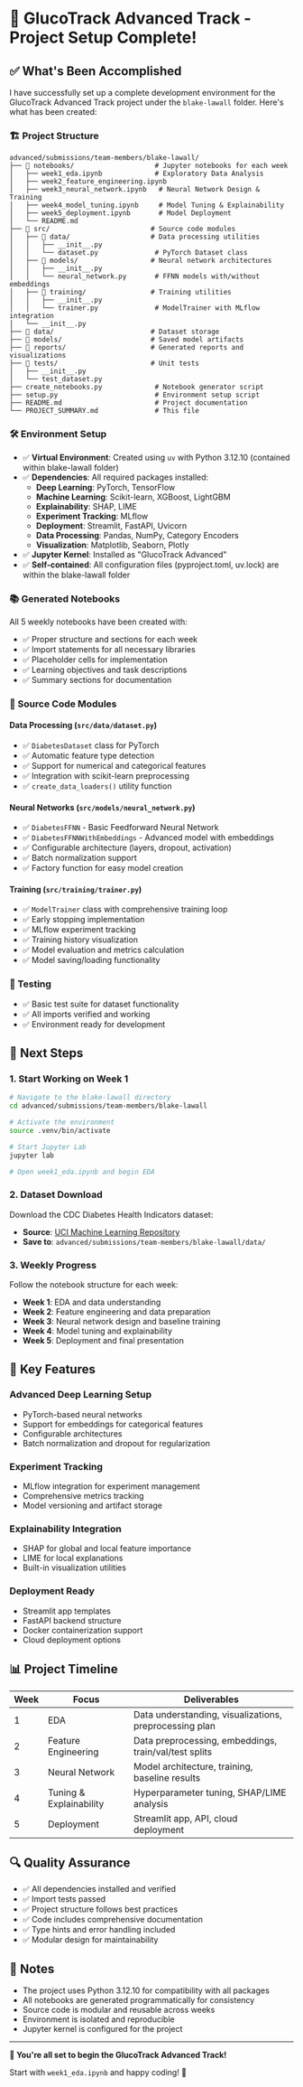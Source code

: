 # 🎉 GlucoTrack Advanced Track - Project Setup Complete!

## ✅ What's Been Accomplished

I have successfully set up a complete development environment for the GlucoTrack Advanced Track project under the `blake-lawall` folder. Here's what has been created:

### 🏗️ Project Structure

```
advanced/submissions/team-members/blake-lawall/
├── 📁 notebooks/                    # Jupyter notebooks for each week
│   ├── week1_eda.ipynb             # Exploratory Data Analysis
│   ├── week2_feature_engineering.ipynb
│   ├── week3_neural_network.ipynb   # Neural Network Design & Training
│   ├── week4_model_tuning.ipynb     # Model Tuning & Explainability
│   ├── week5_deployment.ipynb       # Model Deployment
│   └── README.md
├── 📁 src/                         # Source code modules
│   ├── 📁 data/                    # Data processing utilities
│   │   ├── __init__.py
│   │   └── dataset.py              # PyTorch Dataset class
│   ├── 📁 models/                  # Neural network architectures
│   │   ├── __init__.py
│   │   └── neural_network.py       # FFNN models with/without embeddings
│   ├── 📁 training/                # Training utilities
│   │   ├── __init__.py
│   │   └── trainer.py              # ModelTrainer with MLflow integration
│   └── __init__.py
├── 📁 data/                        # Dataset storage
├── 📁 models/                      # Saved model artifacts
├── 📁 reports/                     # Generated reports and visualizations
├── 📁 tests/                       # Unit tests
│   ├── __init__.py
│   └── test_dataset.py
├── create_notebooks.py             # Notebook generator script
├── setup.py                        # Environment setup script
├── README.md                       # Project documentation
└── PROJECT_SUMMARY.md              # This file
```

### 🛠️ Environment Setup

- ✅ **Virtual Environment**: Created using `uv` with Python 3.12.10 (contained within blake-lawall folder)
- ✅ **Dependencies**: All required packages installed:
  - **Deep Learning**: PyTorch, TensorFlow
  - **Machine Learning**: Scikit-learn, XGBoost, LightGBM
  - **Explainability**: SHAP, LIME
  - **Experiment Tracking**: MLflow
  - **Deployment**: Streamlit, FastAPI, Uvicorn
  - **Data Processing**: Pandas, NumPy, Category Encoders
  - **Visualization**: Matplotlib, Seaborn, Plotly
- ✅ **Jupyter Kernel**: Installed as "GlucoTrack Advanced"
- ✅ **Self-contained**: All configuration files (pyproject.toml, uv.lock) are within the blake-lawall folder

### 📚 Generated Notebooks

All 5 weekly notebooks have been created with:
- ✅ Proper structure and sections for each week
- ✅ Import statements for all necessary libraries
- ✅ Placeholder cells for implementation
- ✅ Learning objectives and task descriptions
- ✅ Summary sections for documentation

### 🔧 Source Code Modules

#### Data Processing (`src/data/dataset.py`)
- ✅ `DiabetesDataset` class for PyTorch
- ✅ Automatic feature type detection
- ✅ Support for numerical and categorical features
- ✅ Integration with scikit-learn preprocessing
- ✅ `create_data_loaders()` utility function

#### Neural Networks (`src/models/neural_network.py`)
- ✅ `DiabetesFFNN` - Basic Feedforward Neural Network
- ✅ `DiabetesFFNNWithEmbeddings` - Advanced model with embeddings
- ✅ Configurable architecture (layers, dropout, activation)
- ✅ Batch normalization support
- ✅ Factory function for easy model creation

#### Training (`src/training/trainer.py`)
- ✅ `ModelTrainer` class with comprehensive training loop
- ✅ Early stopping implementation
- ✅ MLflow experiment tracking
- ✅ Training history visualization
- ✅ Model evaluation and metrics calculation
- ✅ Model saving/loading functionality

### 🧪 Testing

- ✅ Basic test suite for dataset functionality
- ✅ All imports verified and working
- ✅ Environment ready for development

## 🚀 Next Steps

### 1. Start Working on Week 1
```bash
# Navigate to the blake-lawall directory
cd advanced/submissions/team-members/blake-lawall

# Activate the environment
source .venv/bin/activate

# Start Jupyter Lab
jupyter lab

# Open week1_eda.ipynb and begin EDA
```

### 2. Dataset Download
Download the CDC Diabetes Health Indicators dataset:
- **Source**: [UCI Machine Learning Repository](https://archive.ics.uci.edu/dataset/891/cdc+diabetes+health+indicators)
- **Save to**: `advanced/submissions/team-members/blake-lawall/data/`

### 3. Weekly Progress
Follow the notebook structure for each week:
- **Week 1**: EDA and data understanding
- **Week 2**: Feature engineering and data preparation
- **Week 3**: Neural network design and baseline training
- **Week 4**: Model tuning and explainability
- **Week 5**: Deployment and final presentation

## 🎯 Key Features

### Advanced Deep Learning Setup
- PyTorch-based neural networks
- Support for embeddings for categorical features
- Configurable architectures
- Batch normalization and dropout for regularization

### Experiment Tracking
- MLflow integration for experiment management
- Comprehensive metrics tracking
- Model versioning and artifact storage

### Explainability Integration
- SHAP for global and local feature importance
- LIME for local explanations
- Built-in visualization utilities

### Deployment Ready
- Streamlit app templates
- FastAPI backend structure
- Docker containerization support
- Cloud deployment options

## 📊 Project Timeline

| Week | Focus | Deliverables |
|------|-------|--------------|
| 1 | EDA | Data understanding, visualizations, preprocessing plan |
| 2 | Feature Engineering | Data preprocessing, embeddings, train/val/test splits |
| 3 | Neural Network | Model architecture, training, baseline results |
| 4 | Tuning & Explainability | Hyperparameter tuning, SHAP/LIME analysis |
| 5 | Deployment | Streamlit app, API, cloud deployment |

## 🔍 Quality Assurance

- ✅ All dependencies installed and verified
- ✅ Import tests passed
- ✅ Project structure follows best practices
- ✅ Code includes comprehensive documentation
- ✅ Type hints and error handling included
- ✅ Modular design for maintainability

## 📝 Notes

- The project uses Python 3.12.10 for compatibility with all packages
- All notebooks are generated programmatically for consistency
- Source code is modular and reusable across weeks
- Environment is isolated and reproducible
- Jupyter kernel is configured for the project

---

**🎉 You're all set to begin the GlucoTrack Advanced Track!**

Start with `week1_eda.ipynb` and happy coding! 🚀 